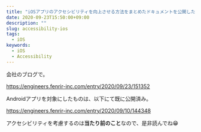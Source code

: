```yaml
---
title: "iOSアプリのアクセシビリティを向上させる方法をまとめたドキュメントを公開した"
date: 2020-09-23T15:50:00+09:00
description: ""
slug: accessibility-ios
tags:
  - iOS
keywords:
  - iOS
  - Accessibility
---
```


会社のブログで。

https://engineers.fenrir-inc.com/entry/2020/09/23/151352

Androidアプリを対象にしたものは、以下にて既に公開済み。

https://engineers.fenrir-inc.com/entry/2020/09/10/144348

アクセシビリティを考慮するのは**当たり前のこと**なので、是非読んでね😁

